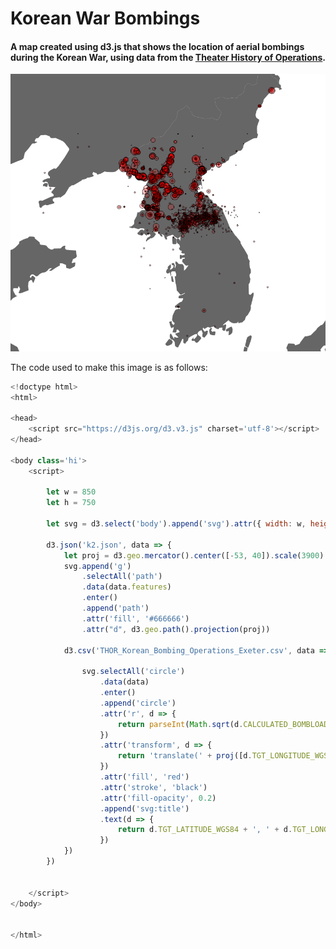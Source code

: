 # Korean War Bombings
#### A map created using d3.js that shows the location of aerial bombings during the Korean War, using data from the [Theater History of Operations](https://data.world/datamil/korean-war-thor-data).


![Korean War Bombings](Korean-War-Bombings.png)


The code used to make this image is as follows:

```javascript
<!doctype html>
<html>

<head>
    <script src="https://d3js.org/d3.v3.js" charset='utf-8'></script>
</head>

<body class='hi'>
    <script>

        let w = 850
        let h = 750

        let svg = d3.select('body').append('svg').attr({ width: w, height: h })

        d3.json('k2.json', data => {
            let proj = d3.geo.mercator().center([-53, 40]).scale(3900).rotate([-180, 0])
            svg.append('g')
                .selectAll('path')
                .data(data.features)
                .enter()
                .append('path')
                .attr('fill', '#666666')
                .attr("d", d3.geo.path().projection(proj))

            d3.csv('THOR_Korean_Bombing_Operations_Exeter.csv', data => {

                svg.selectAll('circle')
                    .data(data)
                    .enter()
                    .append('circle')
                    .attr('r', d => {
                        return parseInt(Math.sqrt(d.CALCULATED_BOMBLOAD_LBS) * .02)
                    })
                    .attr('transform', d => {
                        return 'translate(' + proj([d.TGT_LONGITUDE_WGS84.slice(0, -1), d.TGT_LATITUDE_WGS84.slice(0, -1)]) + ')'
                    })
                    .attr('fill', 'red')
                    .attr('stroke', 'black')
                    .attr('fill-opacity', 0.2)
                    .append('svg:title')
                    .text(d => {
                        return d.TGT_LATITUDE_WGS84 + ', ' + d.TGT_LONGITUDE_WGS84
                    })
            })
        })


    </script>
</body>


</html>
```

